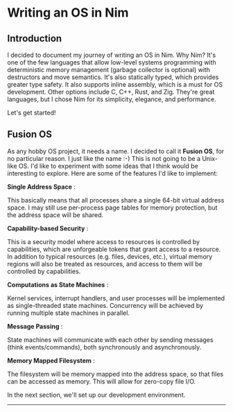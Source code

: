 # Writing an OS in Nim

## Introduction

I decided to document my journey of writing an OS in Nim. Why Nim? It's one of the few languages
that allow low-level systems programming with deterministic memory management (garbage collector is optional) with destructors and move semantics. It's also statically typed, which provides greater type safety. It also supports inline assembly, which is a must for OS development.  Other options include C, C++, Rust, and Zig. They're great languages, but I chose Nim for its simplicity, elegance, and performance.

Let's get started!

## Fusion OS

As any hobby OS project, it needs a name. I decided to call it **Fusion OS**, for no particular reason. I just like the name :-) This is not going to be a Unix-like OS. I'd like to experiment with some ideas that I think would be interesting to explore. Here are some of the features I'd like to implement:

**Single Address Space**
: <p>This basically means that all processes share a single 64-bit virtual address space. I may still use per-process page tables for memory protection, but the address space will be shared.</p>

**Capability-based Security**
: <p>This is a security model where access to resources is controlled by capabilities, which are unforgeable tokens that grant access to a resource. In addition to typical resources (e.g. files, devices, etc.), virtual memory regions will also be treated as resources, and access to them will be controlled by capabilities.</p>

**Computations as State Machines**
: <p>Kernel services, interrupt handlers, and user processes will be implemented as single-threaded state machines. Concurrency will be achieved by running multiple state machines in parallel.</p>

**Message Passing**
: <p>State machines will communicate with each other by sending messages (think events/commands), both synchronously and asynchronously.</p>

**Memory Mapped Filesystem**
: <p>The filesystem will be memory mapped into the address space, so that files can be accessed as memory. This will allow for zero-copy file I/O.</p>

In the next section, we'll set up our development environment.

---
<CommentService />
